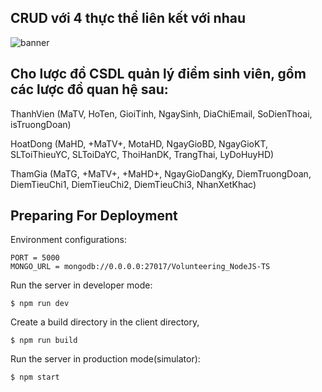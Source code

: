 ## CRUD với 4 thực thể liên kết với nhau

![banner](https://i.ytimg.com/vi/Z6kt1N3Lx1c/maxresdefault.jpg)

## Cho lược đồ CSDL quản lý điểm sinh viên, gồm các lược đồ quan hệ sau:

ThanhVien (MaTV, HoTen, GioiTinh, NgaySinh, DiaChiEmail, SoDienThoai, isTruongDoan)

HoatDong (MaHD, +MaTV+, MotaHD, NgayGioBD, NgayGioKT, SLToiThieuYC, SLToiDaYC, ThoiHanDK, TrangThai, LyDoHuyHD)

ThamGia (MaTG, +MaTV+, +MaHD+, NgayGioDangKy, DiemTruongDoan, DiemTieuChi1, DiemTieuChi2, DiemTieuChi3, NhanXetKhac)

## Preparing For Deployment

Environment configurations:

```env
PORT = 5000
MONGO_URL = mongodb://0.0.0.0:27017/Volunteering_NodeJS-TS
```

Run the server in developer mode:

    $ npm run dev

Create a build directory in the client directory,

    $ npm run build

Run the server in production mode(simulator):

    $ npm start
